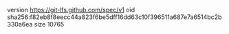 version https://git-lfs.github.com/spec/v1
oid sha256:f82eb8f8eecc44a823f6be5dff16dd63c10f396511a687e7a6514bc2b330a6ea
size 10765
